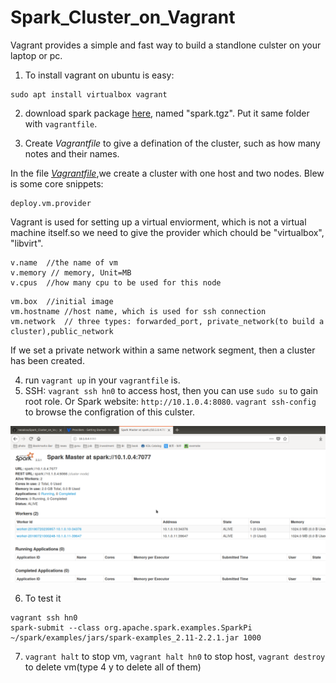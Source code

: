 # Spark_Cluster_on_Vagrant
  Vagrant provides a simple and fast way to build a standlone culster on your laptop or pc. 
  1.  To install vagrant on ubuntu is easy:
  ```console
  sudo apt install virtualbox vagrant
  ```
  2. download spark package [here](https://spark.apache.org/downloads.html), named "spark.tgz". Put it same folder with `vagrantfile`.
  
  3. Create *Vagrantfile* to give a defination of the cluster, such as how many notes and their names.
  
  In the file *[Vagrantfile](https://github.com/neoaksa/Spark_Cluster_on_Vagrant/blob/master/Spark_Cluster_Vagrant/Vagrantfile)*,we create a cluster with one host and two nodes. Blew is some core snippets:
  ```console
  deploy.vm.provider
  ```
  Vagrant is used for setting up a virtual enviorment, which is not a virtual machine itself.so we need to give the provider which chould be "virtualbox", "libvirt".
  
  ```console
  v.name  //the name of vm
  v.memory // memory, Unit=MB
  v.cpus  //how many cpu to be used for this node
  ```
  ```console
  vm.box  //initial image
  vm.hostname //host name, which is used for ssh connection
  vm.network  // three types: forwarded_port, private_network(to build a cluster),public_network
  ```
  If we set a private network within a same network segment, then a cluster has been created.
  
  4. run `vagrant up` in your `vagrantfile` is. 
  5. SSH: `vagrant ssh hn0` to access host, then you can use `sudo su` to gain root role. Or Spark website: `http://10.1.0.4:8080`. `vagrant ssh-config` to browse the configration of this culster.
  
  ![img](Screenshot_20180720_201500.png)
  
  6. To test it
  ```console
  vagrant ssh hn0
  spark-submit --class org.apache.spark.examples.SparkPi ~/spark/examples/jars/spark-examples_2.11-2.2.1.jar 1000

  ```
  7. `vagrant halt` to stop vm, `vagrant halt hn0` to stop host, `vagrant destroy` to delete vm(type 4 y to delete all of them)
  
